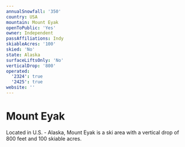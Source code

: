 ```yaml
---
annualSnowfall: '350'
country: USA
mountain: Mount Eyak
openToPublic: 'Yes'
owner: Independent
passAffiliations: Indy
skiableAcres: '100'
skied: 'No'
state: Alaska
surfaceLiftsOnly: 'No'
verticalDrop: '800'
operated:
  '2324': true
  '2425': true
website: ''
---
```



# Mount Eyak

Located in U.S. - Alaska, Mount Eyak is a ski area with a vertical drop of 800 feet and 100 skiable acres.
